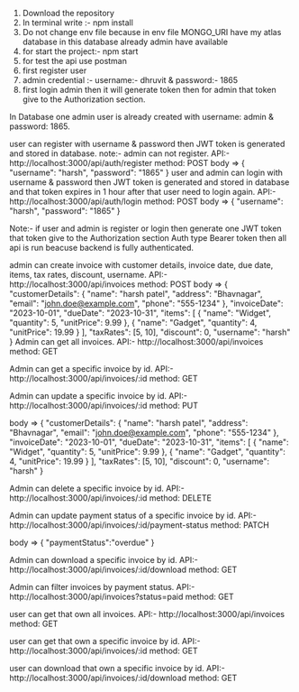 1. Download the repository 
2. In terminal write :- npm install
3. Do not change env file because in env file MONGO_URI have my atlas database in this database already admin have available
4. for start the project:- npm start
5. for test the api use postman 
6. first register user 
7. admin credential :- username:- dhruvit & password:- 1865 
8. first login admin then it will generate token then for admin that token give to the Authorization section.

In Database one admin user is already created with username: admin & password: 1865.

user can register with username & password then JWT token is generated and stored in database. 
note:- admin can not register.
API:- http://localhost:3000/api/auth/register method: POST
body => {
    "username": "harsh",
    "password": "1865"
}
user and admin can login with username & password then JWT token is generated and stored in database and that token expires in 1 hour after that user need to login again.
API:- http://localhost:3000/api/auth/login method: POST
body => {
    "username": "harsh",
    "password": "1865"
}

Note:- if user and admin is register or login then generate one JWT token that token give to the Authorization section Auth type Bearer token then all api is run beacuse backend is fully authenticated.

admin can create invoice with customer details, invoice date, due date, items, tax rates, discount, username.
API:- http://localhost:3000/api/invoices method: POST
 body =>   {
    "customerDetails": {
      "name": "harsh patel",
      "address": "Bhavnagar",
      "email": "john.doe@example.com",
      "phone": "555-1234"
    },
    "invoiceDate": "2023-10-01",
    "dueDate": "2023-10-31",
    "items": [
      { "name": "Widget", "quantity": 5, "unitPrice": 9.99 },
      { "name": "Gadget", "quantity": 4, "unitPrice": 19.99 }
    ],
    "taxRates": [5, 10],
    "discount": 0,
    "username": "harsh"
  }
Admin can get all invoices.
API:- http://localhost:3000/api/invoices method: GET    

Admin can get a specific invoice by id.
API:- http://localhost:3000/api/invoices/:id method: GET

Admin can update a specific invoice by id.
API:- http://localhost:3000/api/invoices/:id method: PUT

body =>   {
    "customerDetails": {
      "name": "harsh patel",
      "address": "Bhavnagar",
      "email": "john.doe@example.com",
      "phone": "555-1234"
    },
    "invoiceDate": "2023-10-01",
    "dueDate": "2023-10-31",
    "items": [
      { "name": "Widget", "quantity": 5, "unitPrice": 9.99 },
      { "name": "Gadget", "quantity": 4, "unitPrice": 19.99 }
    ],
    "taxRates": [5, 10],
    "discount": 0,
    "username": "harsh"
  }

Admin can delete a specific invoice by id.
API:- http://localhost:3000/api/invoices/:id method: DELETE

Admin can update payment status of a specific invoice by id.
API:- http://localhost:3000/api/invoices/:id/payment-status method: PATCH

body => {
    "paymentStatus":"overdue"
}

Admin can download a specific invoice by id.
API:- http://localhost:3000/api/invoices/:id/download method: GET

Admin can filter invoices by payment status.
API:- http://localhost:3000/api/invoices?status=paid method: GET    

user can get that own all invoices.
API:- http://localhost:3000/api/invoices method: GET

user can get that own a specific invoice by id.
API:- http://localhost:3000/api/invoices/:id method: GET

user can download that own a specific invoice by id.
API:- http://localhost:3000/api/invoices/:id/download method: GET
